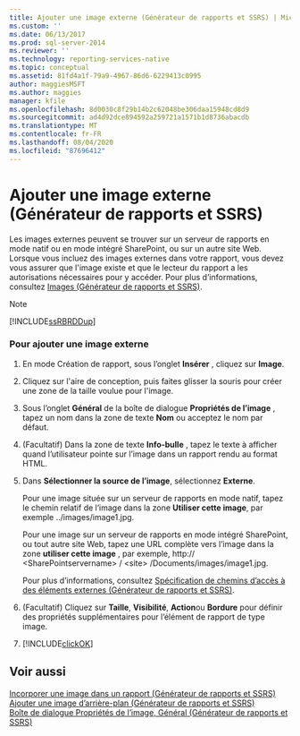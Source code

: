 ```yaml
---
title: Ajouter une image externe (Générateur de rapports et SSRS) | Microsoft Docs
ms.custom: ''
ms.date: 06/13/2017
ms.prod: sql-server-2014
ms.reviewer: ''
ms.technology: reporting-services-native
ms.topic: conceptual
ms.assetid: 81fd4a1f-79a9-4967-86d6-6229413c0995
author: maggiesMSFT
ms.author: maggies
manager: kfile
ms.openlocfilehash: 8d0030c8f29b14b2c62048be306daa15948cd8d9
ms.sourcegitcommit: ad4d92dce894592a259721a1571b1d8736abacdb
ms.translationtype: MT
ms.contentlocale: fr-FR
ms.lasthandoff: 08/04/2020
ms.locfileid: "87696412"
---
```

# <a name="add-an-external-image-report-builder-and-ssrs"></a>Ajouter une image externe (Générateur de rapports et SSRS)
  Les images externes peuvent se trouver sur un serveur de rapports en mode natif ou en mode intégré SharePoint, ou sur un autre site Web. Lorsque vous incluez des images externes dans votre rapport, vous devez vous assurer que l'image existe et que le lecteur du rapport a les autorisations nécessaires pour y accéder. Pour plus d’informations, consultez [Images &#40;Générateur de rapports et SSRS&#41;](images-report-builder-and-ssrs.md).  
  
> [!NOTE]  
>  [!INCLUDE[ssRBRDDup](../../includes/ssrbrddup-md.md)]  
  
### <a name="to-add-an-external-image"></a>Pour ajouter une image externe  
  
1.  En mode Création de rapport, sous l’onglet **Insérer** , cliquez sur **Image**.  
  
2.  Cliquez sur l'aire de conception, puis faites glisser la souris pour créer une zone de la taille voulue pour l'image.  
  
3.  Sous l’onglet **Général** de la boîte de dialogue **Propriétés de l’image** , tapez un nom dans la zone de texte **Nom** ou acceptez le nom par défaut.  
  
4.  (Facultatif) Dans la zone de texte **Info-bulle** , tapez le texte à afficher quand l’utilisateur pointe sur l’image dans un rapport rendu au format HTML.  
  
5.  Dans **Sélectionner la source de l’image**, sélectionnez **Externe**.  
  
     Pour une image située sur un serveur de rapports en mode natif, tapez le chemin relatif de l’image dans la zone **Utiliser cette image**, par exemple ../images/image1.jpg.  
  
     Pour une image sur un serveur de rapports en mode intégré SharePoint, ou tout autre site Web, tapez une URL complète vers l’image dans la zone **utiliser cette image** , par exemple, http:// \<SharePointservername> / \<site> /Documents/images/image1.jpg.  
  
     Pour plus d’informations, consultez [Spécification de chemins d’accès à des éléments externes &#40;Générateur de rapports et SSRS&#41;](specifying-paths-to-external-items-report-builder-and-ssrs.md).  
  
6.  (Facultatif) Cliquez sur **Taille**, **Visibilité**, **Action**ou **Bordure** pour définir des propriétés supplémentaires pour l’élément de rapport de type image.  
  
7.  [!INCLUDE[clickOK](../../includes/clickok-md.md)]  
  
## <a name="see-also"></a>Voir aussi  
 [Incorporer une image dans un rapport &#40;Générateur de rapports et SSRS&#41;](embed-an-image-in-a-report-report-builder-and-ssrs.md)   
 [Ajouter une image d’arrière-plan &#40;Générateur de rapports et SSRS&#41;](add-a-background-image-report-builder-and-ssrs.md)   
 [Boîte de dialogue Propriétés de l’image, Général &#40;Générateur de rapports et SSRS&#41;](../image-properties-dialog-box-general-report-builder-and-ssrs.md)  
  
  
